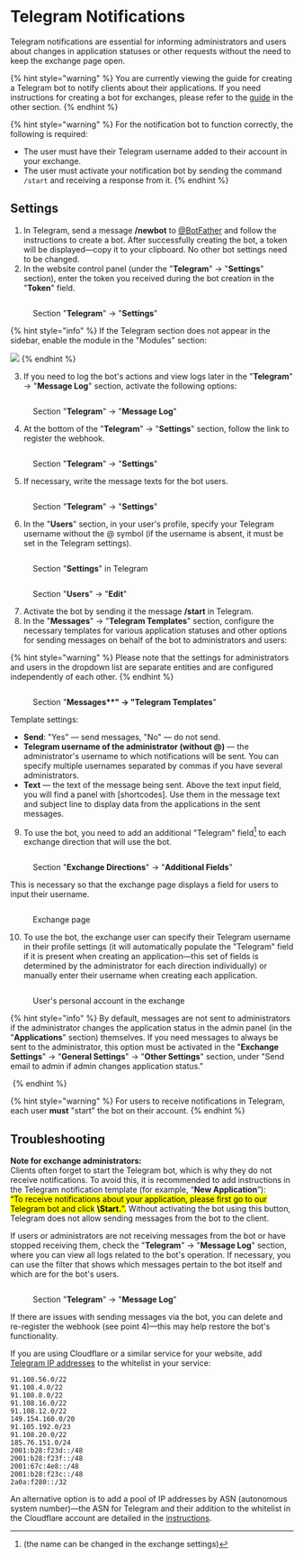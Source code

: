 # Telegram Notifications

Telegram notifications are essential for informing administrators and users about changes in application statuses or other requests without the need to keep the exchange page open.

{% hint style="warning" %}
You are currently viewing the guide for creating a Telegram bot to notify clients about their applications. If you need instructions for creating a bot for exchanges, please refer to the [guide](https://premium.gitbook.io/main/osnovnye-nastroiki/telegram-bot-dlya-obmena) in the other section.
{% endhint %}

{% hint style="warning" %}
For the notification bot to function correctly, the following is required:

* The user must have their Telegram username added to their account in your exchange.
* The user must activate your notification bot by sending the command `/start` and receiving a response from it.
{% endhint %}

## Settings

1. In Telegram, send a message **/newbot** to [@BotFather](https://t.me/BotFather) and follow the instructions to create a bot. After successfully creating the bot, a token will be displayed—copy it to your clipboard. No other bot settings need to be changed.
2. In the website control panel (under the "**Telegram**" -> "**Settings**" section), enter the token you received during the bot creation in the "**Token**" field.

<figure><img src="../../.gitbook/assets/image (966)_eng.png" alt=""><figcaption><p>Section "<strong>Telegram</strong>" -> "<strong>Settings</strong>"</p></figcaption></figure>

{% hint style="info" %}
If the Telegram section does not appear in the sidebar, enable the module in the "Modules" section:

![](<../../.gitbook/assets/image (863)_eng.png>)
{% endhint %}

3. If you need to log the bot's actions and view logs later in the "**Telegram**" -> "**Message Log**" section, activate the following options:

<figure><img src="../../.gitbook/assets/image (886)_eng.png" alt=""><figcaption><p>Section "<strong>Telegram</strong>" -> "<strong>Message Log</strong>"</p></figcaption></figure>

4. At the bottom of the "**Telegram**" -> "**Settings**" section, follow the link to register the webhook.

<figure><img src="../../.gitbook/assets/image (865)_eng.png" alt=""><figcaption><p>Section "<strong>Telegram</strong>" -> "<strong>Settings</strong>"</p></figcaption></figure>

5. If necessary, write the message texts for the bot users.

<figure><img src="../../.gitbook/assets/image (1234)_eng.png" alt=""><figcaption><p>Section "<strong>Telegram</strong>" -> "<strong>Settings</strong>"</p></figcaption></figure>

6. In the "**Users**" section, in your user's profile, specify your Telegram username without the @ symbol (if the username is absent, it must be set in the Telegram settings).

<figure><img src="../../.gitbook/assets/image (1164)_eng.png" alt=""><figcaption><p>Section "<strong>Settings</strong>" in Telegram</p></figcaption></figure>

<figure><img src="../../.gitbook/assets/image (1241)_eng.png" alt=""><figcaption><p>Section "<strong>Users</strong>" -> "<strong>Edit</strong>"</p></figcaption></figure>

7. Activate the bot by sending it the message **/start** in Telegram.
8. In the "**Messages**" → "**Telegram Templates**" section, configure the necessary templates for various application statuses and other options for sending messages on behalf of the bot to administrators and users:

{% hint style="warning" %}
Please note that the settings for administrators and users in the dropdown list are separate entities and are configured independently of each other.
{% endhint %}

<figure><img src="../../.gitbook/assets/image (1093)_eng.png" alt=""><figcaption><p>Section "<strong>Messages**" → "Telegram Templates</strong>"</p></figcaption></figure>

Template settings:

* **Send**: "Yes" — send messages, "No" — do not send.
* **Telegram username of the administrator (without @)** — the administrator's username to which notifications will be sent. You can specify multiple usernames separated by commas if you have several administrators.
* **Text** — the text of the message being sent. Above the text input field, you will find a panel with \[shortcodes]. Use them in the message text and subject line to display data from the applications in the sent messages.

9. To use the bot, you need to add an additional "Telegram" field[^1] to each exchange direction that will use the bot.

<figure><img src="../../.gitbook/assets/image (1242)_eng.png" alt=""><figcaption><p>Section "<strong>Exchange Directions</strong>" -> "<strong>Additional Fields</strong>"</p></figcaption></figure>

This is necessary so that the exchange page displays a field for users to input their username.

<figure><img src="../../.gitbook/assets/image (962)_eng.png" alt=""><figcaption><p>Exchange page</p></figcaption></figure>

10. To use the bot, the exchange user can specify their Telegram username in their profile settings (it will automatically populate the "Telegram" field if it is present when creating an application—this set of fields is determined by the administrator for each direction individually) or manually enter their username when creating each application.

<figure><img src="../../.gitbook/assets/image (1039)_eng.png" alt=""><figcaption><p>User's personal account in the exchange</p></figcaption></figure>

{% hint style="info" %}
By default, messages are not sent to administrators if the administrator changes the application status in the admin panel (in the "**Applications**" section) themselves. If you need messages to always be sent to the administrator, this option must be activated in the "**Exchange Settings**" -> "**General Settings**" -> "**Other Settings**" section, under "Send email to admin if admin changes application status."

<img src="../../.gitbook/assets/image (938)_eng.png" alt="" data-size="original">
{% endhint %}

{% hint style="warning" %}
For users to receive notifications in Telegram, each user **must** "start" the bot on their account.
{% endhint %}

## Troubleshooting

**Note for exchange administrators:**\
Clients often forget to start the Telegram bot, which is why they do not receive notifications. To avoid this, it is recommended to add instructions in the Telegram notification template (for example, “**New Application**”):\
<mark style="color:$warning;">“To receive notifications about your application, please first go to our Telegram bot and click</mark> <mark style="color:$warning;"></mark><mark style="color:$warning;">**\Start.**</mark><mark style="color:$warning;">”.</mark> Without activating the bot using this button, Telegram does not allow sending messages from the bot to the client.

If users or administrators are not receiving messages from the bot or have stopped receiving them, check the "**Telegram**" -> "**Message Log**" section, where you can view all logs related to the bot's operation. If necessary, you can use the filter that shows which messages pertain to the bot itself and which are for the bot's users.

<figure><img src="../../.gitbook/assets/image (1158)_eng.png" alt=""><figcaption><p>Section "<strong>Telegram</strong>" -> "<strong>Message Log</strong>"</p></figcaption></figure>

If there are issues with sending messages via the bot, you can delete and re-register the webhook (see point 4)—this may help restore the bot's functionality.

If you are using Cloudflare or a similar service for your website, add [Telegram IP addresses](https://core.telegram.org/resources/cidr.txt) to the whitelist in your service:

```
91.108.56.0/22
91.108.4.0/22
91.108.8.0/22
91.108.16.0/22
91.108.12.0/22
149.154.160.0/20
91.105.192.0/23
91.108.20.0/22
185.76.151.0/24
2001:b28:f23d::/48
2001:b28:f23f::/48
2001:67c:4e8::/48
2001:b28:f23c::/48
2a0a:f280::/32
```

An alternative option is to add a pool of IP addresses by ASN (autonomous system number)—the ASN for Telegram and their addition to the whitelist in the Cloudflare account are detailed in the [instructions](https://premium.gitbook.io/main/osnovnye-nastroiki/faq/dobavlenie-ip-adresov-v-whitelist-v-cloudflare).

[^1]: (the name can be changed in the exchange settings)